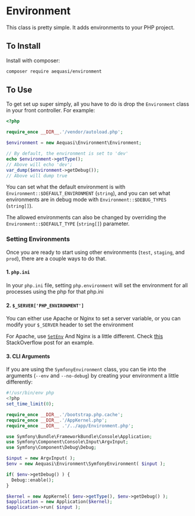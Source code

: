 Environment
===========

This class is pretty simple. It adds environments to your PHP project.

## To Install

Install with composer:

```sh
composer require aequasi/environment
```

## To Use

To get set up super simply, all you have to do is drop the `Environment` class in your
front controller. For example:

```php
<?php

require_once __DIR__.'/vendor/autoload.php';

$environment = new Aequasi\Environment\Environment;

// By default, the environment is set to 'dev'
echo $environment->getType();
// Above will echo 'dev';
var_dump($environment->getDebug());
// Above will dump true
```

You can set what the default environment is with `Environment::$DEFAULT_ENVIRONMENT` (`string`),
and you can set what environments are in debug mode with `Environment::$DEBUG_TYPES` (`string[]`).

The allowed environments can also be changed by overriding the `Environment::$DEFAULT_TYPE` (`string[]`) parameter.

### Setting Environments

Once you are ready to start using other environments (`test`, `staging`, and `prod`), there are a couple ways to do that.

#### 1. `php.ini`

In your `php.ini` file, setting `php.environment` will set the environment for all processes using the php for that php.ini

#### 2. `$_SERVER['PHP_ENVIRONMENT']`

You can either use Apache or Nginx to set a server variable, or you can modify your `$_SERVER` header to set the environment

For Apache, use [`SetEnv`][0]
And Nginx is a little different. Check [this][1] StackOverflow post for an example.

#### 3. CLI Arguments

If you are using the `SymfonyEnvironment` class, you can tie into the arguments (`--env` and `--no-debug`) by creating your environment
a little differently:

```php
#!/usr/bin/env php
<?php
set_time_limit(0);

require_once __DIR__.'/bootstrap.php.cache';
require_once __DIR__.'/AppKernel.php';
require_once __DIR__ .'/../app/Environment.php';

use Symfony\Bundle\FrameworkBundle\Console\Application;
use Symfony\Component\Console\Input\ArgvInput;
use Symfony\Component\Debug\Debug;

$input = new ArgvInput( );
$env = new Aequasi\Environment\SymfonyEnvironment( $input );

if( $env->getDebug() ) {
  Debug::enable();
}

$kernel = new AppKernel( $env->getType(), $env->getDebug() );
$application = new Application($kernel);
$application->run( $input );
```


[0]: http://httpd.apache.org/docs/2.2/mod/mod_env.html#SetEnv
[1]: http://stackoverflow.com/a/19491780/248903
